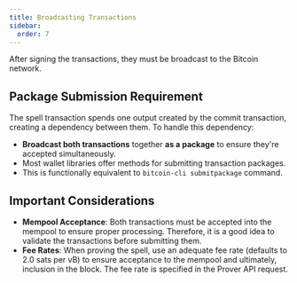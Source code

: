 ```yaml
---
title: Broadcasting Transactions
sidebar:
  order: 7
---
```


After signing the transactions, they must be broadcast to the Bitcoin network.

## Package Submission Requirement

The spell transaction spends one output created by the commit transaction, creating a dependency between them. To handle this dependency:

- **Broadcast both transactions** together **as a package** to ensure they're accepted simultaneously.
- Most wallet libraries offer methods for submitting transaction packages.
- This is functionally equivalent to `bitcoin-cli submitpackage` command.

## Important Considerations

- **Mempool Acceptance**: Both transactions must be accepted into the mempool to ensure proper processing. Therefore, it is a good idea to validate the transactions before submitting them.
- **Fee Rates**: When proving the spell, use an adequate fee rate (defaults to 2.0 sats per vB) to ensure acceptance to the mempool and ultimately, inclusion in the block. The fee rate is specified in the Prover API request.



